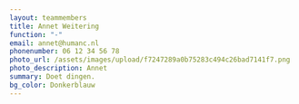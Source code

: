 ```yaml
---
layout: teammembers
title: Annet Weitering
function: "-"
email: annet@humanc.nl
phonenumber: 06 12 34 56 78
photo_url: /assets/images/upload/f7247289a0b75283c494c26bad7141f7.png
photo_description: Annet
summary: Doet dingen.
bg_color: Donkerblauw
---
```

